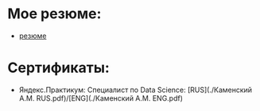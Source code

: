 # Мое резюме:
* [резюме](https://novosibirsk.hh.ru/resume/1ce59e59ff0b954e730039ed1f45444a38694a)
# Сертификаты:
* Яндекс.Практикум: Специалист по Data Science: [RUS](./Каменский А.М. RUS.pdf)/[ENG](./Каменский А.М. ENG.pdf)

